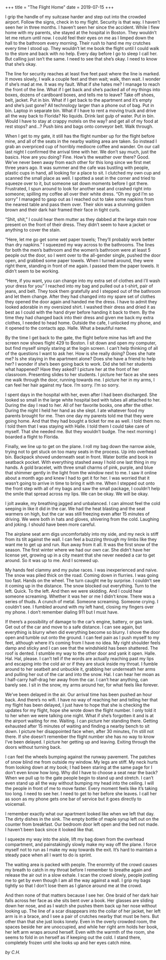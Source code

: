 +++
title = "The Flight Home"
date = 2019-07-15
+++

I grip the handle of my suitcase harder and step out into the crowded airport. Follow the signs, check in to my flight. Security is that way. I haven’t seen her in three months. I haven’t seen her since the accident. While I flew home with my parents, she stayed at the hospital in Boston. They wouldn’t let me return until now. I could feel their eyes on me as I limped down the hall to the bathroom every morning. Their rush to hand me my crutches every time I stood up. They wouldn’t let me book the flight until I could walk to the store and back with no help. Every day before I go to sleep I call her. But calling just isn’t the same. I need to see that she’s okay. I need to know that she’s okay.

The line for security reaches at least five feet past where the line is marked. It moves slowly, I walk a couple feet and then wait; walk, then wait. I wonder if she’s mad at me. It was my fault. What if she hates me? I manage to reach the front of the line. What if I get back and she’s packed all of my things into boxes, dozens of cardboard boxes, and tells me to leave? Take off shoes, belt, jacket. Put in bin. What if I get back to the apartment and it’s empty and she’s just gone? All technology larger than a phone out of bag. Put in bin. Laptop in separate bin. What if I have to rent a moving truck and drive all the way back to Florida? No liquids. Drink last gulp of water. Put in bin. Would I have to stay at crappy motels on the way? and get all of my food at rest stops? and...? Push bins and bags onto conveyor belt. Walk through.

When I get to my gate, it still has the flight number up for the flight before mine, and all of the seats in the nearby waiting area are taken. So instead I grab an overpriced cup of horribly mediocre coffee and wander. On our call last night I confirmed the arrival time with her. We don’t say much, just the basics. How are you doing? Fine. How’s the weather over there? Good. 
We’ve never been away from each other for this long since we first met three years ago. It was summer and the cafe was bustling with people, plastic cups in hand, all looking for a place to sit. I clutched my own cup and scanned the small place as well. I spotted a seat in the corner and tried to squeeze over to it, but someone sat down moments before I got there. Frustrated, I spun around to look for another seat and crashed right into someone; spilling my coffee all over their white dress. “Oh my god I’m so sorry” I managed to gasp out as I reached out to take some napkins from the nearest table and pass them over. Their skin was a stunning golden brown and their dark hair framed their face in tight curls. 

“Shit, shit,” I could hear them mutter as they dabbed at the large stain now present on the front of their dress. They didn’t seem to have a jacket or anything to cover the stain.

“Here, let me go get some wet paper towels; They’ll probably work better than dry napkins.” I squeezed my way across to the bathrooms. The lines for both the men’s bathroom and the women’s bathroom were at least 5 people out the door, so I went over to the all-gender single, pushed the door open, and grabbed some paper towels. When I turned around, they were right there, standing in front of me again. I passed them the paper towels. It didn’t seem to be working.

“Here, if you want, you can change into my extra set of clothes and I’ll wash your dress for you” I reached into my bag and pulled out a t-shirt, pair of jeans, and belt. They took them gratefully and I stepped out of the bathroom and let them change. 
After they had changed into my spare set of clothes they opened the door again and handed me the dress. I have to admit they looked adorable in my oversized shirt. I washed their dress and dried it as best as I could with the hand dryer before handing it back to them. By the time they had changed back into their dress and given me back my extra clothes, I needed to head home. Outside the cafe, I unlocked my phone, and it opened to the contacts app. Halle. What a beautiful name.

 By the time I get back to the gate, the flight before mine has left and the screen now shows flight 429 to Boston. I sit down and open my computer, but find myself simply staring at the login screen. I can’t help thinking of all of the questions I want to ask her. How is she really doing? Does she hate me? Is she staying in the apartment alone? Does she have a friend to help her? I wonder if she’s been going back to work. Did she tell her students what happened? Have they asked? I picture her at the front of her classroom. Presenting slides to her students. I picture her face as she sees me walk through the door, running towards me. I picture her in my arms, I can feel her hair against my face. I’m sorry. I’m so sorry.

 I spent days in the hospital with her, even after I had been discharged. She looked so small in the large white hospital bed with tubes all attached to her. During the day I read to her. All of her favorite books, one after the other. During the night I held her hand as she slept. I ate whatever food my parents brought for me. Then one day my parents told me that they were going home. And that they had bought a ticket for me as well. I told them no. I told them that I was staying with Halle. I told them I could take care of myself. That she needed me. But they wouldn’t budge. The next morning I boarded a flight to Florida.

Finally, we line up to get on the plane. I roll my bag down the narrow aisle, trying not to get stuck on too many seats in the process. Up into overhead bin. Backpack shoved underneath seat in front. Water bottle and book in seatback pocket. With everything stashed away I hold one last thing in my hands. A gold bracelet, with three small charms of pink, purple, and blue that shimmer gently in the light from the window next to me. I saw it online about a month ago and knew I had to get it for her. I was worried that it wasn’t going to arrive in time to bring it with me. When I stepped out onto the front step with all of my bags and saw the small package, I couldn’t help the smile that spread across my lips. We can be okay. We will be okay. 

I jolt awake, my breathing jagged and unbalanced. I can almost feel the cold seeping in like it did in the car. We had the heat blasting and the seat warmers on high, but the car was still freezing even after 15 minutes of driving. We were both in hats and gloves, shivering from the cold. Laughing and joking. I should have been more careful. 

The airplane seat arm digs uncomfortably into my side, and my neck is stiff from its tilt against the wall. I can feel a buzzing through my limbs like they want me to get up and run. Run away from it all. It was the first snow of the season. The first winter where we had our own car. She didn’t have her license yet, growing up in a city meant that she never needed a car to get around. So it was up to me. And I screwed up.

My hands feel clammy and my pulse races. I was inexperienced and naive. The snow was piled thick on the road. Coming down in flurries. I was going too fast. Hands on the wheel. The turn caught me by surprise. I couldn’t see it coming up in the distance. The snow blocked out everything. Turn to the left. Quick. To the left. And then we were skidding. And I could hear someone screaming. Whether it was her or me I didn’t know. There was a series of thuds. A crunch of metal. Someone screaming. Someone crying. I couldn’t see. I fumbled around with my left hand, closing my fingers over my phone. I don’t remember dialing 911 but I must have. 

If there’s a possibility of damage to the car’s engine, battery, or gas tank. Get out of the car and move to a safe distance. I can see again, but everything is blurry when did everything become so blurry. I shove the door open and tumble out onto the ground. I can feel pain as I push myself to my feet, although where it’s coming from I have no idea. My right shoulder feels damp and sticky and I can see that the windshield has been shattered. The roof is dented. I stumble my way to the other door and yank it open. Halle. Hal. Hal, please. I can’t tell if the words are actually reaching past my lips and escaping into the cold air or if they are stuck inside my throat. I fumble around to her seatbelt and unbuckle it, grabbing her underneath her arms and pulling her out of the car and into the snow. Hal. I can hear her moan as I half-carry half-drag her away from the car. I can’t hear anything, can barely see. I sit in the snow, my arms around her, for what feels like forever.

 We’ve been delayed in the air. Our arrival time has been pushed an hour back. And there’s no wifi. I have no way of reaching her and telling her that my flight has been delayed, I just have to hope that she is checking the updates for my flight, hope she wrote down the flight number. I only told it to her when we were talking one night. What if she’s forgotten it and is at the airport waiting for me. Waiting. I can picture her standing there. Getting exhausted after 15 minutes of waiting and finding a nearby bench to sit down. I picture her disappointed face when, after 30 minutes, I’m still not there. If she doesn’t remember the flight number she has no way to know I’ve been delayed. I picture her getting up and leaving. Exiting through the doors without turning back. 

I can feel the wheels bumping against the runway pavement. The patches of snow blind me from outside my window. My legs are stiff. My neck hurts from looking down at my book; I had been staring at the same page for I don’t even know how long. Why did I have to choose a seat near the back? When we pull up to the gate people begin to stand up and stretch. I can’t even stand up all the way without bumping my head into the ceiling. I will the people in front of me to move faster. Every moment feels like it’s taking too long. I need to see her. I need to get to her before she leaves. I call her as soon as my phone gets one bar of service but it goes directly to voicemail. 

I remember exactly what our apartment looked like when we left that day. The dirty dishes in the sink. The empty bottle of maple syrup left out on the counter from breakfast. Our bedroom door left open and the bed not made. I haven’t been back since it looked like that.

 I squeeze my way into the aisle, lift my bag down from the overhead compartment, and painstakingly slowly make my way off the plane. I force myself not to run as I make my way towards the exit. It’s hard to maintain a steady pace when all I want to do is sprint.

 The waiting area is packed with people. The enormity of the crowd causes my breath to catch in my throat before I remember to breathe again and release the air out in a slow exhale. I scan the crowd slowly, people jostling me to get by even though I am all the way against a wall. I grip my bags tightly so that I don’t lose them as I glance around me at the crowd.

And then none of that matters because I see her. One braid of her dark hair falls across her face as she sits bent over a book. Her glasses are sliding down her nose, and as I watch she pushes them back up her nose without looking up. The line of a scar disappears into the collar of her jacket, her left arm is in a brace, and I see a pair of crutches nearby that must be hers. But other than that she just looks lonely. Even in the overly crowded room, the spaces beside her are unoccupied, and while her right arm holds her book, her left arm wraps around herself. Even with the warmth of the room, she seems to fold in on herself as if keeping out the cold. I stand there, completely frozen until she looks up and her eyes catch mine. 


<i>by C.H.</i>
